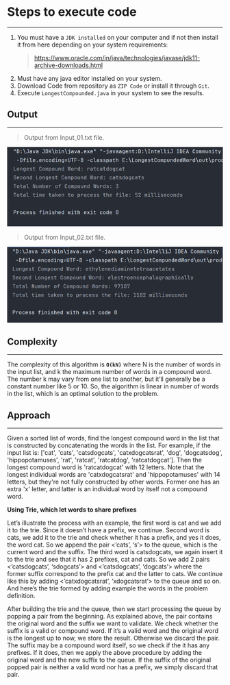 # Steps to execute code
___

1. You must have a `JDK installed` on your computer and if not then install it from here depending on your system requirements:
    > https://www.oracle.com/in/java/technologies/javase/jdk11-archive-downloads.html
2. Must have any java editor installed on your system.
3. Download Code from repository as `ZIP Code` or install it through `Git`.
4. Execute `LongestCompounded.java` in your system to see the results.


## Output
___

>Output from Input_01.txt file.

![](src/Output_01.png)

>Output from Input_02.txt file.

![](src/Output_02.png)


## Complexity
___
The complexity of this algorithm is **`O(kN)`** where N is the number of words in the input list, and k the maximum number of words in a compound word. The number k may vary from one list to another, but it’ll generally be a constant number like 5 or 10. So, the algorithm is linear in number of words in the list, which is an optimal solution to the problem.

## Approach
___
Given a sorted list of words, find the longest compound word in the list that is constructed by concatenating the words in the list. For example, if the input list is: ['cat', 'cats', 'catsdogcats', 'catxdogcatsrat', 'dog', 'dogcatsdog', 'hippopotamuses', 'rat', 'ratcat', 'ratcatdog', 'ratcatdogcat']. Then the longest compound word is 'ratcatdogcat' with 12 letters. Note that the longest individual words are 'catxdogcatsrat' and 'hippopotamuses' with 14 letters, but they're not fully constructed by other words. Former one has an extra 'x' letter, and latter is an individual word by itself not a compound word.

**Using Trie, which let words to share prefixes**

Let’s illustrate the process with an example, the first word is cat and we add it to the trie. Since it doesn’t have a prefix, we continue. Second word is cats, we add it to the trie and check whether it has a prefix, and yes it does, the word cat. So we append the pair <’cats’, ‘s’> to the queue, which is the current word and the suffix. The third word is catsdogcats, we again insert it to the trie and see that it has 2 prefixes, cat and cats. So we add 2 pairs <’catsdogcats’, ‘sdogcats’> and <’catsdogcats’, ‘dogcats’> where the former suffix correspond to the prefix cat and the latter to cats. We continue like this by adding <’catxdogcatsrat’, ‘xdogcatsrat’> to the queue and so on. And here’s the trie formed by adding example the words in the problem definition.



After building the trie and the queue, then we start processing the queue by popping a pair from the beginning. As explained above, the pair contains the original word and the suffix we want to validate. We check whether the suffix is a valid or compound word. If it’s a valid word and the original word is the longest up to now, we store the result. Otherwise we discard the pair. The suffix may be a compound word itself, so we check if the it has any prefixes. If it does, then we apply the above procedure by adding the original word and the new suffix to the queue. If the suffix of the original popped pair is neither a valid word nor has a prefix, we simply discard that pair.